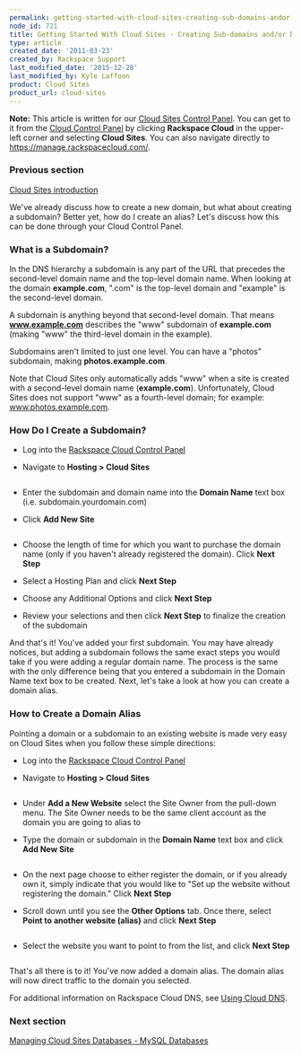 ```yaml
---
permalink: getting-started-with-cloud-sites-creating-sub-domains-andor-domain-aliases/
node_id: 721
title: Getting Started With Cloud Sites - Creating Sub-domains and/or Domain Aliases
type: article
created_date: '2011-03-23'
created_by: Rackspace Support
last_modified_date: '2015-12-28'
last_modified_by: Kyle Laffoon
product: Cloud Sites
product_url: cloud-sites
---
```


**Note:** This article is written for our [Cloud Sites Control Panel](https://manage.rackspacecloud.com/). You can get to it from the [Cloud Control Panel](https://mycloud.rackspace.com) by clicking **Rackspace Cloud** in the upper-left corner and selecting **Cloud Sites**. You can also navigate directly to <https://manage.rackspacecloud.com/>.

### Previous section

[Cloud Sites introduction](/how-to/cloud-sites)

We've already discuss how to create a new domain, but what about
creating a subdomain? Better yet, how do I create an alias? Let's
discuss how this can be done through your Cloud Control Panel.

### What is a Subdomain?

In the DNS hierarchy a subdomain is any part of the URL that precedes
the second-level domain name and the top-level domain name. When
looking at the domain **example.com**, ".com" is the top-level domain and
"example" is the second-level domain.

A subdomain is anything beyond that second-level domain. That means
**www.example.com** describes the "www" subdomain of **example.com** (making
"www" the third-level domain in the example).

Subdomains aren't limited to just one level.  You can have a "photos"
subdomain, making **photos.example.com**.

Note that Cloud Sites only automatically adds "www" when a site is
created with a second-level domain name (**example.com**). Unfortunately,
Cloud Sites does not support "www" as a fourth-level domain; for
example: www.photos.example.com.

### How Do I Create a Subdomain?

-   Log into the [Rackspace Cloud Control Panel](http://manage.rackspacecloud.com)
-   Navigate to **Hosting > Cloud Sites**

    <img src="{% asset_path cloud-sites/getting-started-with-cloud-sites-creating-sub-domains-andor-domain-aliases/cloudsites.png %}" alt="" />

-   Enter the subdomain and domain name into the **Domain Name** text
    box (i.e. subdomain.yourdomain.com)
-   Click **Add New Site**

    <img src="{% asset_path cloud-sites/getting-started-with-cloud-sites-creating-sub-domains-andor-domain-aliases/addsubdomain.png %}" alt="" />

-   Choose the length of time for which you want to purchase the domain
    name (only if you haven't already registered the domain). Click
    **Next Step**
-   Select a Hosting Plan and click **Next Step**
-   Choose any Additional Options and click **Next Step**
-   Review your selections and then click **Next Step** to finalize the
    creation of the subdomain

And that's it! You've added your first subdomain. You may have already
notices, but adding a subdomain follows the same exact steps you would
take if you were adding a regular domain name. The process is the same
with the only difference being that you entered a subdomain in the
Domain Name text box to be created. Next, let's take a look at how you
can create a domain alias.

### How to Create a Domain Alias

Pointing a domain or a subdomain to an existing website is made very
easy on Cloud Sites when you follow these simple directions:

-   Log into the [Rackspace Cloud Control Panel](http://manage.rackspacecloud.com)
-   Navigate to **Hosting > Cloud Sites**

    <img src="{% asset_path cloud-sites/getting-started-with-cloud-sites-creating-sub-domains-andor-domain-aliases/cloudsites.png %}" alt="" />

-   Under **Add a New Website** select the Site Owner from the
    pull-down menu. The Site Owner needs to be the same client account
    as the domain you are going to alias to
-   Type the domain or subdomain in the **Domain Name** text box and
    click **Add New Site**

    <img src="{% asset_path cloud-sites/getting-started-with-cloud-sites-creating-sub-domains-andor-domain-aliases/namesite.png %}" alt="" />

-   On the next page choose to either register the domain, or if you
    already own it, simply indicate that you would like to "Set up the
    website without registering the domain." Click **Next Step**
-   Scroll down until you see the **Other Options** tab. Once there,
    select **Point to another website (alias)** and click **Next Step**

    <img src="{% asset_path cloud-sites/getting-started-with-cloud-sites-creating-sub-domains-andor-domain-aliases/choosealias.png %}" alt="" />

-   Select the website you want to point to from the list, and click
    **Next Step**

    <img src="{% asset_path cloud-sites/getting-started-with-cloud-sites-creating-sub-domains-andor-domain-aliases/selectalias.png %}" alt="" />

That's all there is to it! You've now added a domain alias. The domain
alias will now direct traffic to the domain you selected.

For additional information on Rackspace Cloud DNS, see [Using Cloud DNS](/how-to/rackspace-cloud-dns).

### Next section

[Managing Cloud Sites Databases - MySQL Databases](/how-to/rackspace-cloud-sites-essentials-mysql-databases)
